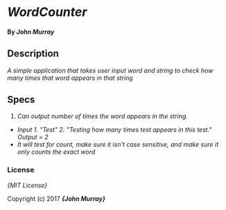 # _WordCounter_

#### By _**John Murray**_

## Description

_A simple application that takes user input word and string to check how many times that word appears in that string_

## Specs

1. _Can output number of times the word appears in the string._

  * _Input 1. "Test" 2. "Testing how many times test appears in this test." Output = 2_
  * _It will test for count, make sure it isn't case sensitive, and make sure it only counts the exact word_


### License

*{MIT License}*

Copyright (c) 2017 **_{John Murray}_**